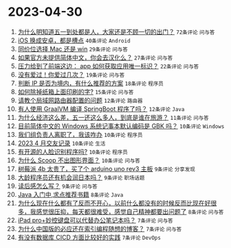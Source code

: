 # 2023-04-30

1. [为什么明知道五一到处都是人，大家还是不顾一切的出门？](https://www.v2ex.com/t/936567) `72条评论` `问与答`
1. [iOS 换成安卓，都是槽点](https://www.v2ex.com/t/936581) `40条评论` `Android`
1. [同价位选择 Mac 还是 win](https://www.v2ex.com/t/936555) `29条评论` `问与答`
1. [如果官方未提供简体中文，你会去汉化么？](https://www.v2ex.com/t/936580) `27条评论` `问与答`
1. [压力给到了前端这边： app 如何获取应用唯一标识？](https://www.v2ex.com/t/936530) `22条评论` `问与答`
1. [没有爱过！你爱过几次？](https://www.v2ex.com/t/936549) `19条评论` `问与答`
1. [判断 IP 是否为境内，有什么推荐的方案](https://www.v2ex.com/t/936578) `18条评论` `程序员`
1. [如何除掉纸箱上面印刷的字?](https://www.v2ex.com/t/936585) `15条评论` `问与答`
1. [请教个局域网路由器配置的问题](https://www.v2ex.com/t/936568) `12条评论` `路由器`
1. [有人使用 GraalVM 编译 SpringBoot 程序了吗？](https://www.v2ex.com/t/936538) `12条评论` `Java`
1. [为什么经济这么差，五一还这么多人，到底是谁在旅游？](https://www.v2ex.com/t/936570) `11条评论` `问与答`
1. [目前简体中文的 Windows 系统记事本默认编码是 GBK 吗？](https://www.v2ex.com/t/936616) `10条评论` `Windows`
1. [我们组负责人离职了，我该咋办](https://www.v2ex.com/t/936562) `10条评论` `程序员`
1. [2023 4 月交友记录](https://www.v2ex.com/t/936551) `10条评论` `生活`
1. [有开源的人脸识别程序吗?](https://www.v2ex.com/t/936535) `10条评论` `程序员`
1. [为什么 Scoop 不出图形界面？](https://www.v2ex.com/t/936531) `10条评论` `问与答`
1. [树莓派 4b 太贵了，买了个 arduino uno rev3 主板](https://www.v2ex.com/t/936614) `9条评论` `分享发现`
1. [大龄程序员还有机会润日本吗？](https://www.v2ex.com/t/936564) `9条评论` `职场话题`
1. [读后感怎么写？](https://www.v2ex.com/t/936544) `9条评论` `问与答`
1. [Java 入门中,求点推荐书籍](https://www.v2ex.com/t/936604) `8条评论` `Java`
1. [为什么现在什么都有了反而不开心，以前什么都没有的时候反而比现在好很多，我感觉很压抑，每天都很难受，感觉自己精神都要出问题了](https://www.v2ex.com/t/936545) `8条评论` `问与答`
1. [iPad pro+妙控键盘可以代替办公笔记本吗？](https://www.v2ex.com/t/936606) `7条评论` `问与答`
1. [为什么中国版的必应还在索引编程随想的博客？](https://www.v2ex.com/t/936573) `7条评论` `问与答`
1. [有没有数据库 CICD 方面比较好的实践](https://www.v2ex.com/t/936566) `7条评论` `DevOps`
